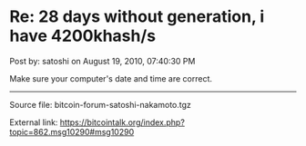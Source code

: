 # Re: 28 days without generation, i have 4200khash/s

Post by: satoshi on August 19, 2010, 07:40:30 PM

Make sure your computer's date and time are correct.

---

Source file: bitcoin-forum-satoshi-nakamoto.tgz

External link: https://bitcointalk.org/index.php?topic=862.msg10290#msg10290
